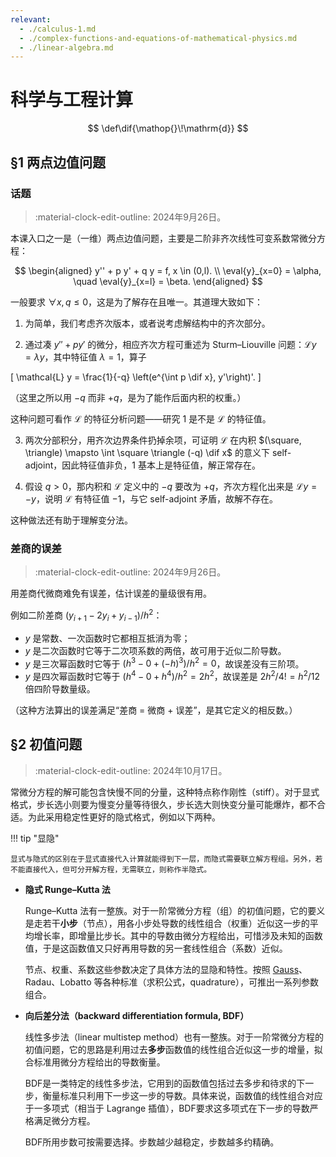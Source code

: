 ```yaml
---
relevant:
  - ./calculus-1.md
  - ./complex-functions-and-equations-of-mathematical-physics.md
  - ./linear-algebra.md
---
```


# 科学与工程计算

$$
\def\dif{\mathop{}\!\mathrm{d}}
$$

## §1 两点边值问题

### 话题

> :material-clock-edit-outline: 2024年9月26日。

本课入口之一是（一维）两点边值问题，主要是二阶非齐次线性可变系数常微分方程：

$$
\begin{aligned}
y'' + p y' + q y = f, x \in (0,l). \\
\eval{y}_{x=0} = \alpha, \quad \eval{y}_{x=l} = \beta.
\end{aligned}
$$

一般要求 $\forall x, q \leq 0$，这是为了解存在且唯一。其道理大致如下：

1. 为简单，我们考虑齐次版本，或者说考虑解结构中的齐次部分。

2. 通过凑 $y'' + p y'$ 的微分，相应齐次方程可重述为 Sturm–Liouville 问题：$\mathcal{L} y = \lambda y$，其中特征值 $\lambda = 1$，算子

  \[
  \mathcal{L} y = \frac{1}{-q} \left(e^{\int p \dif x}\, y'\right)'.
  \]

  （这里之所以用 $-q$ 而非 $+q$，是为了能作后面内积的权重。）

  这种问题可看作 $\mathcal{L}$ 的特征分析问题——研究 $1$ 是不是 $\mathcal{L}$ 的特征值。

3. 两次分部积分，用齐次边界条件扔掉余项，可证明 $\mathcal{L}$ 在内积 $(\square, \triangle) \mapsto \int \square \triangle (-q) \dif x$ 的意义下 self-adjoint，因此特征值非负，$1$ 基本上是特征值，解正常存在。

4. 假设 $q > 0$，那内积和 $\mathcal{L}$ 定义中的 $-q$ 要改为 $+q$，齐次方程化出来是 $\mathcal{L} y = -y$，说明 $\mathcal{L}$ 有特征值 $-1$，与它 self-adjoint 矛盾，故解不存在。

这种做法还有助于理解变分法。

### 差商的误差

> :material-clock-edit-outline: 2024年9月26日。

用差商代微商难免有误差，估计误差的量级很有用。

例如二阶差商 $(y_{i+1} - 2 y_i + y_{i-1}) / h^2$：

- $y$ 是常数、一次函数时它都相互抵消为零；
- $y$ 是二次函数时它等于二次项系数的两倍，故可用于近似二阶导数。
- $y$ 是三次幂函数时它等于 $(h^3 - 0 + (-h)^3) / h^2 = 0$，故误差没有三阶项。
- $y$ 是四次幂函数时它等于 $(h^4 - 0 + h^4) / h^2 = 2 h^2$，故误差是 $2 h^2 / 4! = h^2/12$ 倍四阶导数量级。

（这种方法算出的误差满足“差商 = 微商 + 误差”，是其它定义的相反数。）

## §2 初值问题

> :material-clock-edit-outline: 2024年10月17日。

常微分方程的解可能包含快慢不同的分量，这种特点称作刚性（stiff）。对于显式格式，步长选小则要为慢变分量等待很久，步长选大则快变分量可能爆炸，都不合适。为此采用稳定性更好的隐式格式，例如以下两种。

!!! tip "显隐"

    显式与隐式的区别在于显式直接代入计算就能得到下一层，而隐式需要联立解方程组。另外，若不能直接代入，但可分开解方程，无需联立，则称作半隐式。

- **隐式 Runge–Kutta 法**

  Runge–Kutta 法有一整族。对于一阶常微分方程（组）的初值问题，它的要义是走若干**小步**（节点），用各小步处导数的线性组合（权重）近似这一步的平均增长率，即增量比步长。其中的导数由微分方程给出，可惜涉及未知的函数值，于是这函数值又只好再用导数的另一套线性组合（系数）近似。

  节点、权重、系数这些参数决定了具体方法的显隐和特性。按照 [Gauss](https://mathworld.wolfram.com/GaussianQuadrature.html)、Radau、Lobatto 等各种标准（求积公式，quadrature），可推出一系列参数组合。

- **向后差分法（backward differentiation formula, BDF）**

  线性多步法（linear multistep method）也有一整族。对于一阶常微分方程的初值问题，它的思路是利用过去**多步**函数值的线性组合近似这一步的增量，拟合标准用微分方程给出的导数衡量。

  BDF是一类特定的线性多步法，它用到的函数值包括过去多步和待求的下一步，衡量标准只利用下一步这一步的导数。具体来说，函数值的线性组合对应于一多项式（相当于 Lagrange 插值），BDF要求这多项式在下一步的导数严格满足微分方程。

  BDF所用步数可按需要选择。步数越少越稳定，步数越多约精确。

